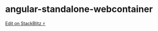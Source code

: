 # angular-standalone-webcontainer

[Edit on StackBlitz ⚡️](https://stackblitz.com/edit/angular-webcontainer-template-tidcwq)